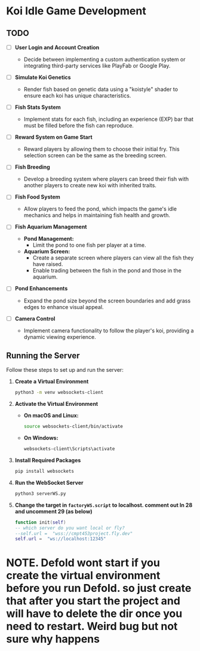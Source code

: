 # Koi Idle Game Development

## TODO

- [ ] **User Login and Account Creation**
  - Decide between implementing a custom authentication system or integrating third-party services like PlayFab or Google Play.

- [ ] **Simulate Koi Genetics**
  - Render fish based on genetic data using a "koistyle" shader to ensure each koi has unique characteristics.

- [ ] **Fish Stats System**
  - Implement stats for each fish, including an experience (EXP) bar that must be filled before the fish can reproduce.

- [ ] **Reward System on Game Start**
  - Reward players by allowing them to choose their initial fry. This selection screen can be the same as the breeding screen.

- [ ] **Fish Breeding**
  - Develop a breeding system where players can breed their fish with another players to create new koi with inherited traits.

- [ ] **Fish Food System**
  - Allow players to feed the pond, which impacts the game's idle mechanics and helps in maintaining fish health and growth.

- [ ] **Fish Aquarium Management**
  - **Pond Management:**
    - Limit the pond to one fish per player at a time.
  - **Aquarium Screen:**
    - Create a separate screen where players can view all the fish they have raised.
    - Enable trading between the fish in the pond and those in the aquarium.

- [ ] **Pond Enhancements**
  - Expand the pond size beyond the screen boundaries and add grass edges to enhance visual appeal.

- [ ] **Camera Control**
  - Implement camera functionality to follow the player's koi, providing a dynamic viewing experience.

## Running the Server

Follow these steps to set up and run the server:

1. **Create a Virtual Environment**

    ```bash
    python3 -m venv websockets-client
    ```

2. **Activate the Virtual Environment**

    - **On macOS and Linux:**
    
        ```bash
        source websockets-client/bin/activate
        ```
    
    - **On Windows:**
    
        ```bash
        websockets-client\Scripts\activate
        ```

3. **Install Required Packages**

    ```bash
    pip install websockets
    ```

4. **Run the WebSocket Server**

    ```bash
    python3 serverWS.py
    ```

5. **Change the target in `factoryWS.script` to localhost. comment out ln 28 and uncomment 29 (as below)**

    ```lua
    function init(self)
	-- which server do you want local or fly?
	--self.url =  "wss://cmpt453project.fly.dev"
	self.url =  "ws://localhost:12345"
    ```

# NOTE. Defold wont start if you create the virtual environment before you run Defold. so just create that after you start the project and will have to delete the dir once you need to restart. Weird bug but not sure why happens